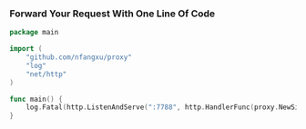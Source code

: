 ### Forward Your Request With One Line Of Code

```go
package main

import (
	"github.com/nfangxu/proxy"
	"log"
	"net/http"
)

func main() {
	log.Fatal(http.ListenAndServe(":7788", http.HandlerFunc(proxy.NewSimpleProxy("https://foo.com").Proxy)))
}
```

